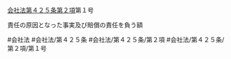 [会社法第４２５条第２項](会社法＿＿＿＿第４２５条第２項)第１号

責任の原因となった事実及び賠償の責任を負う額


#会社法
#会社法/第４２５条
#会社法/第４２５条/第２項
#会社法/第４２５条/第２項/第１号
